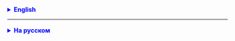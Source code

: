 <details style="margin-top: 16px">
  <summary style="cursor: pointer; color: blue;"><b>English</b></summary>

# Task 1
Given an array of integers: 65, 37, 51, -17, 73, -41, 52, 56, -55, 83.
Find the maximum array element and its index.

# Task 2
The shooter has 10 attempts to hit the target. Simulate 10 shots using a random number sensor.
Answer the question, how many points did the shooter score?
Did he ever hit the center of the target?

# Task 3.
Write a method that accepts an array of integers and returns the arithmetic mean
all its elements.
Shooter its work on the mass ageOfGroup = {47, 49, 37, 47, 52, 60, 44, 34, 38, 59, 18, 38, 35, 41, 18, 43};

**Task 4.(*)
Write a method that takes an array of integers and “unfolds” it.
The last element becomes zero, second to last, first, etc.
Hint: This method must modify the resulting array.


</details>

<hr>

<details style="margin-top: 16px">
  <summary style="cursor: pointer; color: blue;"><b>На русском</b></summary>

# Задача 1
Задан массив целых чисел: 65, 37, 51, -17, 73, -41, 52, 56, -55, 83.
Найдите максимальный элемент массива и его индекс.
Поставьте этот элемент в начало массива вместо имеющегося.

# Задача 2
У стрелка есть 10 попыток поразить мишень. Смоделируйте 10 выстрелов с помощью датчика случайных чисел.
Ответьте на вопрос, сколько очков набрал стрелок?
Попал ли он хоть раз в центр мишени?

# Задача 3 (*).
Написать метод, принимающий массив целых чисел, и возвращающий среднее арифметическое
всех его элементов.
Проверьте его работу на массиве ageOfGroup = {47, 49, 37, 47, 52, 60, 44, 34, 38, 59, 18, 38, 35, 41, 18, 43};

# **Задача 4.(*)
Написать метод, принимающий массив целых чисел, и "разворачивающий" его.
Последний элемент становится нулевым, предпоследний, первым, и т. д.
Подсказка: этот метод должен изменить полученный массив, а не распечатать его в обратном порядке.


</details>
